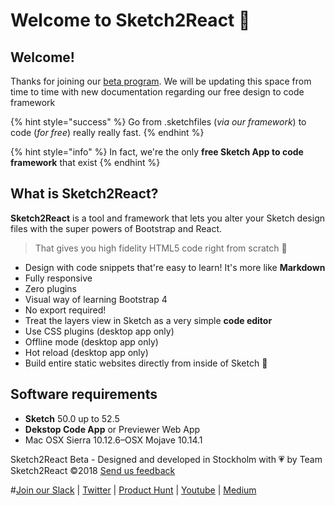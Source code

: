 # Welcome to Sketch2React 🏡

## Welcome!

Thanks for joining our [beta program](https://sketch2react.io/). We will be updating this space from time to time with new documentation regarding our free design to code framework

{% hint style="success" %}
Go from .sketchfiles \(_via our framework_\) to code \(_for free_\) really really fast.
{% endhint %}

{% hint style="info" %}
In fact, we're the only **free Sketch App to code framework** that exist
{% endhint %}

## What is Sketch2React?

**Sketch2React** is a tool and framework that lets you alter your Sketch design files with the super powers of Bootstrap and React.

> That gives you high fidelity HTML5 code right from scratch 💎

* Design with code snippets that're easy to learn! It's more like **Markdown**
* Fully responsive
* Zero plugins
* Visual way of learning Bootstrap 4
* No export required!
* Treat the layers view in Sketch as a very simple **code editor**
* Use CSS plugins \(desktop app only\)
* Offline mode \(desktop app only\)
* Hot reload \(desktop app only\)
* Build entire static websites directly from inside of Sketch 🤯

## Software requirements

* **Sketch** 50.0 up to 52.5
* **Dekstop Code App** or Previewer Web App
* Mac OSX Sierra 10.12.6–OSX Mojave 10.14.1

Sketch2React Beta - Designed and developed in Stockholm with 💗 by Team Sketch2React ©2018 [Send us feedback](mailto:feedback@sketch2react.io)

\#[Join our Slack](https://join.slack.com/t/sketch2react/shared_invite/enQtMzc0OTM0OTQ0Nzg4LTRiMTMxNGRjMzA1ZDUxZjIyODE5NGE5ZDQ4Zjg1ZWRiODA2MTliM2Y0MjQ5YTYwMDQyNDJhNDVlODZhZDdlMjY) \| [Twitter](https://twitter.com/sketch2r) \| [Product Hunt](https://www.producthunt.com/posts/sketch2react) \| [Youtube](https://www.youtube.com/channel/UCFyKi5oCfeTLR1wcCRk89_g) \| [Medium](https://medium.com/sketch2react)

